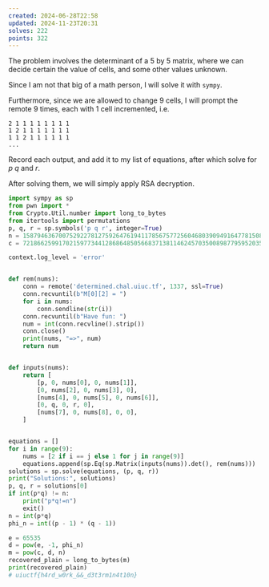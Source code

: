 ```yaml
---
created: 2024-06-28T22:58
updated: 2024-11-23T20:31
solves: 222
points: 322
---
```


The problem involves the determinant of a 5 by 5 matrix, where we can decide certain the value of cells, and some other values unknown.

Since I am not that big of a math person, I will solve it with `sympy`.

Furthermore, since we are allowed to change 9 cells, I will prompt the remote 9 times, each with 1 cell incremented, i.e.

```
2 1 1 1 1 1 1 1 1 
1 2 1 1 1 1 1 1 1 
1 1 2 1 1 1 1 1 1 
...
```

Record each output, and add it to my list of equations, after which solve for $p$ $q$ and $r$.

After solving them, we will simply apply RSA decryption.

```python
import sympy as sp
from pwn import *
from Crypto.Util.number import long_to_bytes
from itertools import permutations
p, q, r = sp.symbols('p q r', integer=True)
n = 158794636700752922781275926476194117856757725604680390949164778150869764326023702391967976086363365534718230514141547968577753309521188288428236024251993839560087229636799779157903650823700424848036276986652311165197569877428810358366358203174595667453056843209344115949077094799081260298678936223331932826351
c = 72186625991702159773441286864850566837138114624570350089877959520356759693054091827950124758916323653021925443200239303328819702117245200182521971965172749321771266746783797202515535351816124885833031875091162736190721470393029924557370228547165074694258453101355875242872797209141366404264775972151904835111

context.log_level = 'error'


def rem(nums):
    conn = remote('determined.chal.uiuc.tf', 1337, ssl=True)
    conn.recvuntil(b"M[0][2] = ")
    for i in nums:
        conn.sendline(str(i))
    conn.recvuntil(b"Have fun: ")
    num = int(conn.recvline().strip())
    conn.close()
    print(nums, "=>", num)
    return num


def inputs(nums):
    return [
        [p, 0, nums[0], 0, nums[1]],
        [0, nums[2], 0, nums[3], 0],
        [nums[4], 0, nums[5], 0, nums[6]],
        [0, q, 0, r, 0],
        [nums[7], 0, nums[8], 0, 0],
    ]


equations = []
for i in range(9):
    nums = [2 if i == j else 1 for j in range(9)]
    equations.append(sp.Eq(sp.Matrix(inputs(nums)).det(), rem(nums)))
solutions = sp.solve(equations, (p, q, r))
print("Solutions:", solutions)
p, q, r = solutions[0]
if int(p*q) != n:
    print("p*q!=n")
    exit()
n = int(p*q)
phi_n = int((p - 1) * (q - 1))

e = 65535
d = pow(e, -1, phi_n)
m = pow(c, d, n)
recovered_plain = long_to_bytes(m)
print(recovered_plain)
# uiuctf{h4rd_w0rk_&&_d3t3rm1n4t10n}
```
